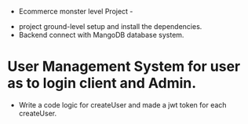 - Ecommerce monster level Project -

* project ground-level setup and install the dependencies.
* Backend connect with MangoDB database system.

# User Management System for user as to login client and Admin.

- Write a code logic for createUser and made a jwt token for each createUser.